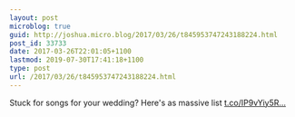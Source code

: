 ```yaml
---
layout: post
microblog: true
guid: http://joshua.micro.blog/2017/03/26/t845953747243188224.html
post_id: 33733
date: 2017-03-26T22:01:05+1100
lastmod: 2019-07-30T17:41:18+1100
type: post
url: /2017/03/26/t845953747243188224.html
---
```

Stuck for songs for your wedding? Here's as massive list [t.co/IP9vYiy5R...](https://t.co/IP9vYiy5Rj)

